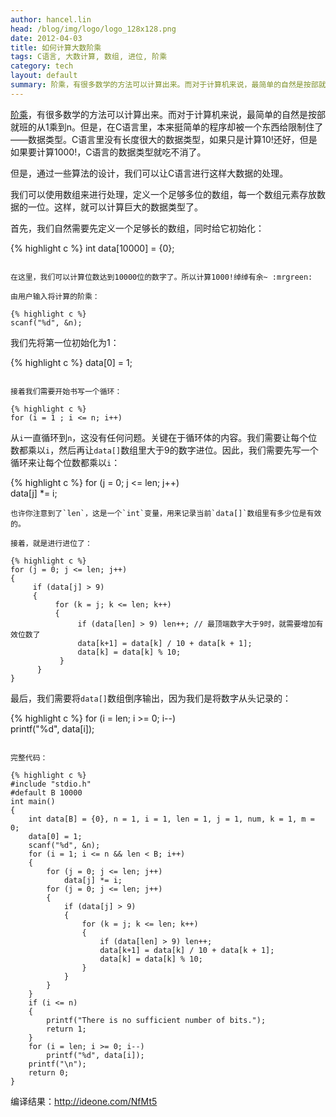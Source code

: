 ```yaml
---
author: hancel.lin
head: /blog/img/logo/logo_128x128.png
date: 2012-04-03
title: 如何计算大数阶乘
tags: C语言, 大数计算, 数组, 进位, 阶乘
category: tech
layout: default
summary: 阶乘，有很多数学的方法可以计算出来。而对于计算机来说，最简单的自然是按部就班的从1乘到n。但是，在C语言里，本来挺简单的程序却被一个东西给限制住了——数据类型。C语言里没有长度很大的数据类型，如果只是计算10!还好，但是如果要计算1000!，C语言的数据类型就吃不消了。
---
```


[阶乘](https://zh.wikipedia.org/wiki/%E9%9A%8E%E4%B9%98)，有很多数学的方法可以计算出来。而对于计算机来说，最简单的自然是按部就班的从1乘到n。但是，在C语言里，本来挺简单的程序却被一个东西给限制住了——数据类型。C语言里没有长度很大的数据类型，如果只是计算10!还好，但是如果要计算1000!，C语言的数据类型就吃不消了。

但是，通过一些算法的设计，我们可以让C语言进行这样大数据的处理。

我们可以使用数组来进行处理，定义一个足够多位的数组，每一个数组元素存放数据的一位。这样，就可以计算巨大的数据类型了。

首先，我们自然需要先定义一个足够长的数组，同时给它初始化：

{% highlight c %}
int data[10000] = {0};
```

在这里，我们可以计算位数达到10000位的数字了。所以计算1000!绰绰有余~ :mrgreen:

由用户输入将计算的阶乘：

{% highlight c %}
scanf("%d", &n);
```

我们先将第一位初始化为1：

{% highlight c %}
data[0] = 1;
```

接着我们需要开始书写一个循环：

{% highlight c %}
for (i = 1 ; i <= n; i++)
```

从`i`一直循环到`n`，这没有任何问题。关键在于循环体的内容。我们需要让每个位数都乘以`i`，然后再让`data[]`数组里大于9的数字进位。因此，我们需要先写一个循环来让每个位数都乘以`i`：

{% highlight c %}
for (j = 0; j <= len; j++)  
    data[j] *= i;  
```
也许你注意到了`len`，这是一个`int`变量，用来记录当前`data[]`数组里有多少位是有效的。

接着，就是进行进位了：

{% highlight c %}
for (j = 0; j <= len; j++)  
{  
     if (data[j] > 9)  
     {  
          for (k = j; k <= len; k++)  
          {  
               if (data[len] > 9) len++; // 最顶端数字大于9时，就需要增加有效位数了  
               data[k+1] = data[k] / 10 + data[k + 1];  
               data[k] = data[k] % 10;  
           }  
      }  
}  
```

最后，我们需要将`data[]`数组倒序输出，因为我们是将数字从头记录的：

{% highlight c %}
for (i = len; i >= 0; i--)  
    printf("%d", data[i]);  
```

完整代码：

{% highlight c %}
#include "stdio.h"  
#default B 10000  
int main()  
{  
    int data[B] = {0}, n = 1, i = 1, len = 1, j = 1, num, k = 1, m = 0;  
    data[0] = 1;  
    scanf("%d", &n);  
    for (i = 1; i <= n && len < B; i++)  
    {  
        for (j = 0; j <= len; j++)  
            data[j] *= i;  
        for (j = 0; j <= len; j++)  
        {  
            if (data[j] > 9)  
            {  
                for (k = j; k <= len; k++)  
                {  
                    if (data[len] > 9) len++;  
                    data[k+1] = data[k] / 10 + data[k + 1];  
                    data[k] = data[k] % 10;  
                }  
            }  
        }  
    }  
    if (i <= n)  
    {  
        printf("There is no sufficient number of bits.");  
        return 1;  
    }  
    for (i = len; i >= 0; i--)  
        printf("%d", data[i]);  
    printf("\n");  
    return 0;  
}  
```
编译结果：http://ideone.com/NfMt5
